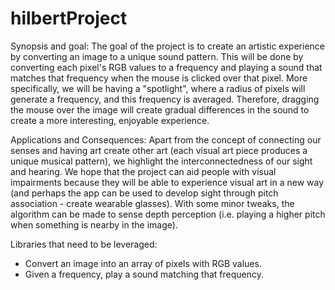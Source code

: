 # hilbertProject

Synopsis and goal: The goal of the project is to create an artistic experience by converting an image to a unique sound pattern. This will be done by converting each pixel's RGB values to a frequency and playing a sound that matches that frequency when the mouse is clicked over that pixel. More specifically, we will be having a "spotlight", where a radius of pixels will generate a frequency, and this frequency is averaged. Therefore, dragging the mouse over the image will create gradual differences in the sound to create a more interesting, enjoyable experience.

Applications and Consequences: Apart from the concept of connecting our senses and having art create other art (each visual art piece produces a unique musical pattern), we highlight the interconnectedness of our sight and hearing. We hope that the project can aid people with visual impairments because they will be able to experience visual art in a new way (and perhaps the app can be used to develop sight through pitch association - create wearable glasses). With some minor tweaks, the algorithm can be made to sense depth perception (i.e. playing a higher pitch when something is nearby in the image).

Libraries that need to be leveraged:
- Convert an image into an array of pixels with RGB values.
- Given a frequency, play a sound matching that frequency.
